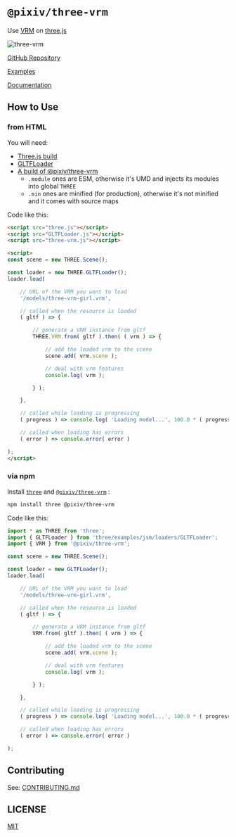 # `@pixiv/three-vrm`

Use [VRM](https://vrm.dev/) on [three.js](https://threejs.org/)

![three-vrm](https://github.com/pixiv/three-vrm/raw/dev/three-vrm.png)

[GitHub Repository](https://github.com/pixiv/three-vrm/)

[Examples](https://pixiv.github.io/three-vrm/packages/three-vrm/examples)

[Documentation](https://pixiv.github.io/three-vrm/packages/three-vrm/docs)

## How to Use

### from HTML

You will need:

- [Three.js build](https://github.com/mrdoob/three.js/blob/master/build/three.js)
- [GLTFLoader](https://github.com/mrdoob/three.js/blob/master/examples/js/loaders/GLTFLoader.js)
- [A build of @pixiv/three-vrm](https://unpkg.com/browse/@pixiv/three-vrm/lib/)
	- `.module` ones are ESM, otherwise it's UMD and injects its modules into global `THREE`
	- `.min` ones are minified (for production), otherwise it's not minified and it comes with source maps

Code like this:

```html
<script src="three.js"></script>
<script src="GLTFLoader.js"></script>
<script src="three-vrm.js"></script>

<script>
const scene = new THREE.Scene();

const loader = new THREE.GLTFLoader();
loader.load(

	// URL of the VRM you want to load
	'/models/three-vrm-girl.vrm',

	// called when the resource is loaded
	( gltf ) => {

		// generate a VRM instance from gltf
		THREE.VRM.from( gltf ).then( ( vrm ) => {

			// add the loaded vrm to the scene
			scene.add( vrm.scene );

			// deal with vrm features
			console.log( vrm );

		} );

	},

	// called while loading is progressing
	( progress ) => console.log( 'Loading model...', 100.0 * ( progress.loaded / progress.total ), '%' ),

	// called when loading has errors
	( error ) => console.error( error )

);
</script>
```

### via npm

Install [`three`](https://www.npmjs.com/package/three) and [`@pixiv/three-vrm`](https://www.npmjs.com/package/@pixiv/three-vrm) :

```sh
npm install three @pixiv/three-vrm
```

Code like this:

```javascript
import * as THREE from 'three';
import { GLTFLoader } from 'three/examples/jsm/loaders/GLTFLoader';
import { VRM } from '@pixiv/three-vrm';

const scene = new THREE.Scene();

const loader = new GLTFLoader();
loader.load(

	// URL of the VRM you want to load
	'/models/three-vrm-girl.vrm',

	// called when the resource is loaded
	( gltf ) => {

		// generate a VRM instance from gltf
		VRM.from( gltf ).then( ( vrm ) => {

			// add the loaded vrm to the scene
			scene.add( vrm.scene );

			// deal with vrm features
			console.log( vrm );

		} );

	},

	// called while loading is progressing
	( progress ) => console.log( 'Loading model...', 100.0 * ( progress.loaded / progress.total ), '%' ),

	// called when loading has errors
	( error ) => console.error( error )

);
```

## Contributing

See: [CONTRIBUTING.md](CONTRIBUTING.md)

## LICENSE

[MIT](LICENSE)
